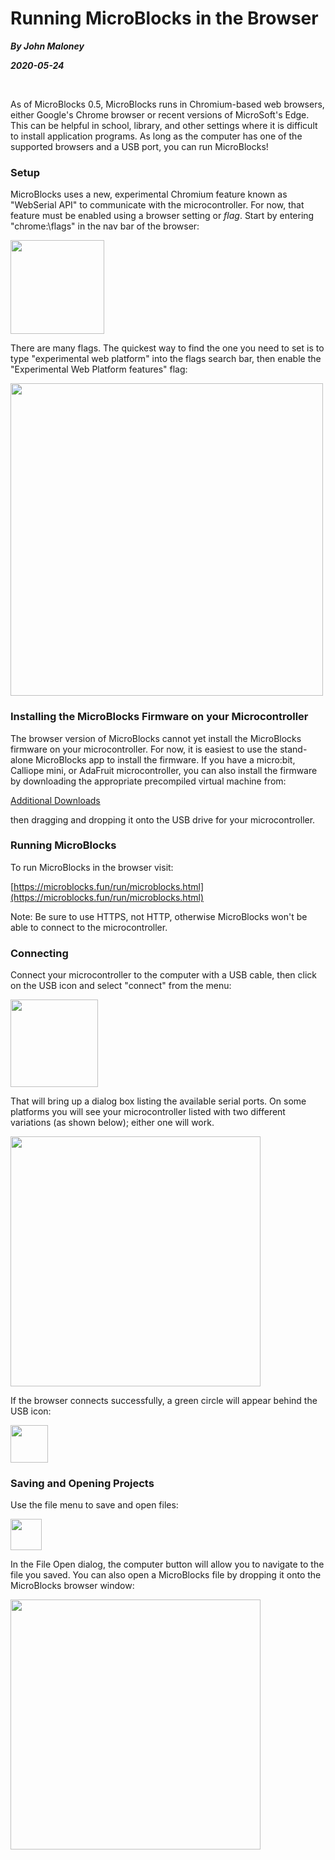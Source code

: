 # Running MicroBlocks in the Browser

_**By John Maloney**_

_**2020-05-24**_

<br>

As of MicroBlocks 0.5, MicroBlocks runs in Chromium-based
web browsers, either Google's Chrome browser or recent versions of
MicroSoft's Edge. This can be helpful in school, library, and other
settings where it is difficult to install application programs.
As long as the computer has one of the supported browsers and a USB port,
you can run MicroBlocks!

### Setup

MicroBlocks uses a new, experimental
Chromium feature known as "WebSerial API" to communicate with the
microcontroller. For now, that feature must be enabled using a browser
setting or *flag*. Start by entering "chrome:\\flags" in the nav bar
of the browser:

<img src="chromeFlagsPage.png" width="150px"/>

There are many flags. The quickest way to find the one you need to
set is to type "experimental web platform" into the flags search bar,
then enable the "Experimental Web Platform features" flag:

<img src="setExperimentWebPlatformFlag.png" width="500px"/>

### Installing the MicroBlocks Firmware on your Microcontroller

The browser version of MicroBlocks cannot yet install the MicroBlocks firmware
on your microcontroller. For now, it is easiest to use the stand-alone MicroBlocks app
to install the firmware. If you have a micro:bit, Calliope mini, or AdaFruit
microcontroller, you can also install the firmware by downloading the
appropriate precompiled virtual machine from:

<a href="https://microblocks.fun/additional_downloads">Additional Downloads</a>

then dragging and dropping it onto the USB drive for your microcontroller.

### Running MicroBlocks

To run MicroBlocks in the browser visit:

[https://microblocks.fun/run/microblocks.html](https://microblocks.fun/run/microblocks.html)

Note: Be sure to use HTTPS, not HTTP, otherwise MicroBlocks won't be able
to connect to the microcontroller.

### Connecting

Connect your microcontroller to the computer with a USB cable, then click on
the USB icon and select "connect" from the menu:

<img src="browserConnectMenu.png" width="140px"/>

That will bring up a dialog box listing the available serial ports.
On some platforms you will see your microcontroller listed with two
different variations (as shown below); either one will work.

<img src="browserConnectDialog.png" width="400px"/>

If the browser connects successfully, a green circle will appear behind the USB icon:

<img src="browserConnected.png" width="60px"/>

### Saving and Opening Projects

Use the file menu to save and open files:

<img src="browserFileMenu.png" width="50px"/>

In the File Open dialog, the computer button will allow you to navigate
to the file you saved. You can also open a MicroBlocks file by dropping it
onto the MicroBlocks browser window:

<img src="browserFileDialog.png" width="400px"/>



